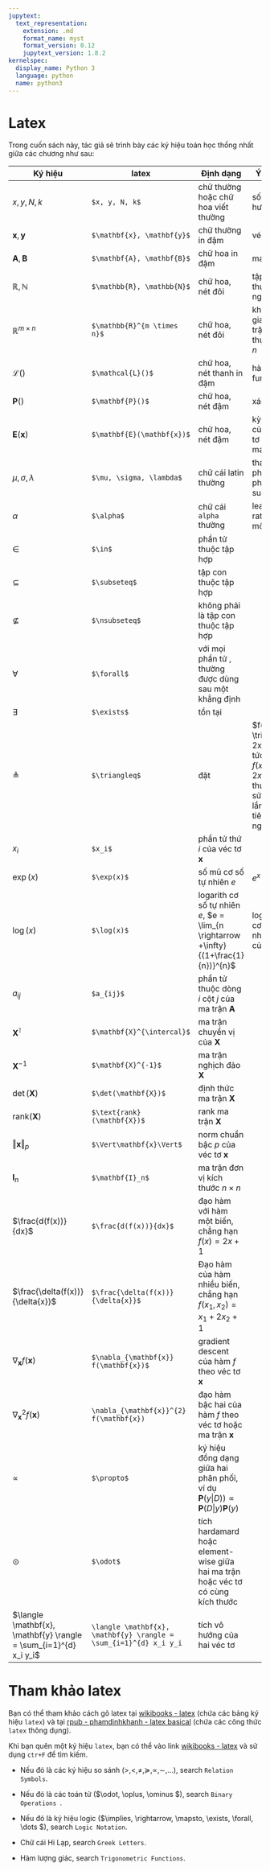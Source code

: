 ```yaml
---
jupytext:
  text_representation:
    extension: .md
    format_name: myst
    format_version: 0.12
    jupytext_version: 1.8.2
kernelspec:
  display_name: Python 3
  language: python
  name: python3
---
```


# Latex

Trong cuốn sách này, tác giả sẽ trình bày các ký hiệu toán học thống nhất giữa các chương như sau:

| Ký hiệu      | latex | Định dạng | Ý nghĩa |
| ----------- | ----------- | ----------- | ----------- |
| $x, y, N, k$      | `$x, y, N, k$` | chữ thường hoặc chữ hoa viết thường      | số vô hướng |
| $\mathbf{x}, \mathbf{y}$   | `$\mathbf{x}, \mathbf{y}$` | chữ thường in đậm        | véc tơ |
| $\mathbf{A}, \mathbf{B}$   | `$\mathbf{A}, \mathbf{B}$`| chữ hoa in đậm        | ma trận |
| $\mathbb{R}, \mathbb{N}$ |  `$\mathbb{R}, \mathbb{N}$`  | chữ hoa, nét đôi        | tập số thực, số nguyên,... |
| $\mathbb{R}^{m \times n}$ | `$\mathbb{R}^{m \times n}$`  | chữ hoa, nét đôi        | không gian ma trận số thực $m \times n$ |
| $\mathcal{L}()$ | `$\mathcal{L}()$`  | chữ hoa, nét thanh in đậm        | hàm loss function |
| $\mathbf{P}()$ | `$\mathbf{P}()$`  | chữ hoa, nét đậm        | xác suất |
| $\mathbf{E}(\mathbf{x})$ |  `$\mathbf{E}(\mathbf{x})$` | chữ hoa, nét đậm | kỳ vọng của véc tơ hoặc ma trận |
| $\mu, \sigma, \lambda$ | `$\mu, \sigma, \lambda$`  | chữ cái latin thường | tham số phân phối xác suất |
| $\alpha$ | `$\alpha$`  | chữ cái `alpha` thường | learning rate của mô hình |
| $\in$  | `$\in$` | phần tử thuộc tập hợp |
| $\subseteq$   | `$\subseteq$`       | tập con thuộc tập hợp |
| $\nsubseteq$   | `$\nsubseteq$` | không phải là tập con thuộc tập hợp |
| $\forall$ | `$\forall$` | với mọi phần tử , thường được dùng sau một khẳng định |
| $\exists$ | `$\exists$`| tồn tại |
| $\triangleq$ | `$\triangleq$` | đặt | $f(x) \triangleq 2x+1 $, tức là đặt $f(x)$ bằng $2x+1$, thường sử dụng lần đầu tiên định nghĩa $f(x)$ |
| $x_i$ | `$x_i$` | phần tử thứ $i$ của véc tơ $\mathbf{x}$ |
| $\exp(x)$ | `$\exp(x)$` | số mũ cơ số tự nhiên $e$ | $e^{x}$ |
| $\log(x)$ | `$\log(x)$` | logarith cơ số tự nhiên $e$, $e = \lim_{n \rightarrow +\infty}{(1+\frac{1}{n})}^{n}$ | logarith cơ số tự nhiên $e$ của $x$|
| $a_{ij}$ | `$a_{ij}$` | phần tử thuộc dòng $i$ cột $j$ của ma trận $\mathbf{A}$ |
| $\mathbf{X}^{\intercal}$ | `$\mathbf{X}^{\intercal}$` | ma trận chuyển vị của $\mathbf{X}$ |
| $\mathbf{X}^{-1}$ | `$\mathbf{X}^{-1}$` | ma trận nghịch đảo $\mathbf{X}$ |
| $\det(\mathbf{X})$ |`$\det(\mathbf{X})$` | định thức ma trận $\mathbf{X}$ |
| $\text{rank}(\mathbf{X})$ | `$\text{rank}(\mathbf{X})$` | rank ma trận $\mathbf{X}$ |
| $\Vert\mathbf{x}\Vert_{p}$ | `$\Vert\mathbf{x}\Vert$` | norm chuẩn bậc $p$ của véc tơ $\mathbf{x}$ |
| $\mathbf{I}_n$ | `$\mathbf{I}_n$` | ma trận đơn vị kích thước $n \times n$ |
|$\frac{d(f(x))}{dx}$ | `$\frac{d(f(x))}{dx}$` | đạo hàm với hàm một biến, chẳng hạn $f(x) = 2x+1$ |
|$\frac{\delta(f(x))}{\delta{x}}$| `$\frac{\delta(f(x))}{\delta{x}}$` | Đạo hàm của hàm nhiều biến, chẳng hạn $f(x_1, x_2) = x_1+2x_2+1$ |
|$\nabla_{\mathbf{x}} f(\mathbf{x})$| `$\nabla_{\mathbf{x}} f(\mathbf{x})$` | gradient descent của hàm $f$ theo véc tơ $\mathbf{x}$ |
|$\nabla_{\mathbf{x}}^{2} f(\mathbf{x})$| `\nabla_{\mathbf{x}}^{2} f(\mathbf{x})` | đạo hàm bậc hai của hàm $f$ theo véc tơ hoặc ma trận $\mathbf{x}$ |
| $\propto$ | `$\propto$` | ký hiệu đồng dạng giữa hai phân phối, ví dụ $\mathbf{P}(y\|D)) \propto \mathbf{P}(D\|y)\mathbf{P}(y)$ |
| $\odot$ |`$\odot$`| tích hardamard hoặc element-wise giữa hai ma trận hoặc véc tơ có cùng kích thước |
|$\langle \mathbf{x}, \mathbf{y} \rangle = \sum_{i=1}^{d} x_i y_i$| `\langle \mathbf{x}, \mathbf{y} \rangle = \sum_{i=1}^{d} x_i y_i` | tích vô hướng của hai véc tơ |

# Tham khảo latex

Bạn có thể tham khảo cách gõ latex tại [wikibooks - latex](https://en.wikibooks.org/wiki/LaTeX/Mathematics) (chứa các bảng ký hiệu `latex`) và tại [rpub - phamdinhkhanh - latex basical](https://rpubs.com/phamdinhkhanh/408217) (chứa các công thức `latex` thông dụng).

Khi bạn quên một ký hiệu `latex`, bạn có thể vào link [wikibooks - latex](https://en.wikibooks.org/wiki/LaTeX/Mathematics) và sử dụng `ctr+F` để tìm kiếm.

* Nếu đó là các ký hiệu so sánh ($>, <, \neq, \succeq, \propto, \sim, \dots$), search `Relation Symbols`.

* Nếu đó là các toán tử ($\odot, \oplus, \ominus
$), search `Binary Operations
`.

* Nếu đó là ký hiệu logic ($\implies, \rightarrow, \mapsto, \exists, \forall, \dots $), search `Logic Notation`.

* Chữ cái Hi Lạp, search `Greek Letters`.

* Hàm lượng giác, search `Trigonometric Functions`.